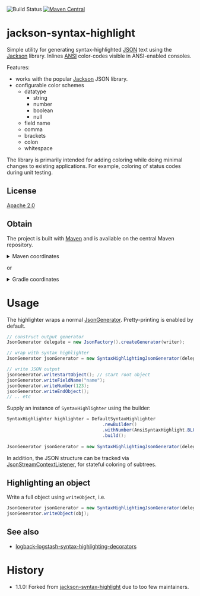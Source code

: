 ![Build Status](https://github.com/entur/jackson-syntax-highlight/actions/workflows/maven.yml/badge.svg) 
[![Maven Central](https://img.shields.io/maven-central/v/org.entur.jackson/jackson-syntax-highlight.svg)](https://mvnrepository.com/artifact/org.entur.jackson/jackson-syntax-highlight)

# jackson-syntax-highlight
Simple utility for generating syntax-highlighted [JSON] text using the [Jackson](https://github.com/FasterXML/jackson) library. Inlines [ANSI] color-codes visible in ANSI-enabled consoles.

Features: 
  * works with the popular [Jackson] JSON library.
  * configurable color schemes
     * datatype
       * string
       * number
       * boolean
       * null
     * field name
     * comma
     * brackets
     * colon
     * whitespace

The library is primarily intended for adding coloring while doing minimal changes to existing applications. For example, coloring of status codes during unit testing.

## License
[Apache 2.0]

## Obtain
The project is built with [Maven] and is available on the central Maven repository. 

<details>
  <summary>Maven coordinates</summary>

Add the property
```xml
<jackson-syntax-highlight.version>1.1.x</jackson-syntax-highlight.version>
```

then add

```xml
<dependency>
    <groupId>org.entur.jackson</groupId>
    <artifactId>jackson-syntax-highlight</artifactId>
    <version>${jackson-syntax-highlight.version}</version>
</dependency>
```
</details>

or

<details>
  <summary>Gradle coordinates</summary>

For

```groovy
ext {
  jacksonSyntaxHighlightVersion = '1.1.x'
}
```

add

```groovy
api ("org.entur.jackson:jackson-syntax-highlight:${jacksonSyntaxHighlightVersion}")
```
</details>

# Usage
The highlighter wraps a normal [JsonGenerator]. Pretty-printing is enabled by default.

```java
// construct output generator
JsonGenerator delegate = new JsonFactory().createGenerator(writer);

// wrap with syntax highlighter
JsonGenerator jsonGenerator = new SyntaxHighlightingJsonGenerator(delegate);

// write JSON output
jsonGenerator.writeStartObject(); // start root object
jsonGenerator.writeFieldName("name");
jsonGenerator.writeNumber(123);
jsonGenerator.writeEndObject();
// .. etc
```
Supply an instance of `SyntaxHighlighter` using the builder:

```java
SyntaxHighlighter highlighter = DefaultSyntaxHighlighter
                                    .newBuilder()
                                    .withNumber(AnsiSyntaxHighlight.BLUE)
                                    .build();
		
JsonGenerator jsonGenerator = new SyntaxHighlightingJsonGenerator(delegate, highlighter);
```

In addition, the JSON structure can be tracked via [JsonStreamContextListener](src/main/java/org/entur/jackson/jsh/JsonStreamContextListener.java), for stateful coloring of subtrees. 

## Highlighting an object
Write a full object using `writeObject`, i.e.

```java
JsonGenerator jsonGenerator = new SyntaxHighlightingJsonGenerator(delegate, highlighter, prettyprint);
jsonGenerator.writeObject(obj);
```

## See also

 * [logback-logstash-syntax-highlighting-decorators]

# History

 - 1.1.0: Forked from [jackson-syntax-highlight](https://github.com/skjolber/jackson-syntax-highlight) due to too few maintainers.

[Apache 2.0]:          	http://www.apache.org/licenses/LICENSE-2.0.html
[issue-tracker]:       	https://github.com/entur/jackson-syntax-highlight/issues
[Maven]:                http://maven.apache.org/
[SyntaxHighlighter]:	src/main/java/org/entur/jackson/jsh/SyntaxHighlighter.java
[Jackson]:				https://github.com/FasterXML/jackson
[ANSI]:					https://en.wikipedia.org/wiki/ANSI_escape_code
[JSON]:					https://no.wikipedia.org/wiki/JSON
[JsonGenerator]:		https://github.com/FasterXML/jackson-core/blob/master/src/main/java/com/fasterxml/jackson/core/JsonGenerator.java
[logback-logstash-syntax-highlighting-decorators]: https://github.com/entur/logback-logstash-syntax-highlighting-decorators
